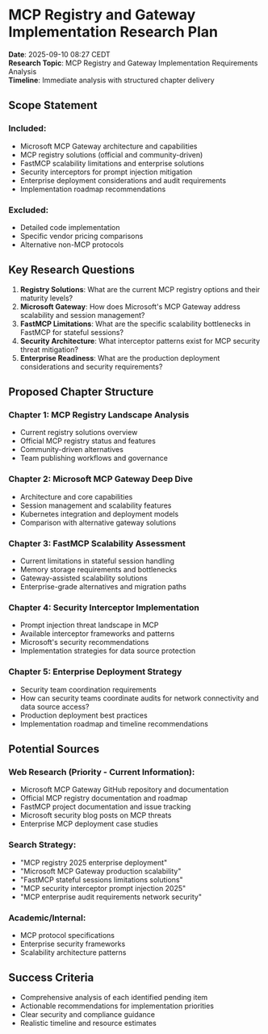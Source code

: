 # MCP Registry and Gateway Implementation Research Plan
**Date**: 2025-09-10 08:27 CEDT  
**Research Topic**: MCP Registry and Gateway Implementation Requirements Analysis  
**Timeline**: Immediate analysis with structured chapter delivery

## Scope Statement

### Included:
- Microsoft MCP Gateway architecture and capabilities
- MCP registry solutions (official and community-driven)
- FastMCP scalability limitations and enterprise solutions
- Security interceptors for prompt injection mitigation
- Enterprise deployment considerations and audit requirements
- Implementation roadmap recommendations

### Excluded:
- Detailed code implementation
- Specific vendor pricing comparisons
- Alternative non-MCP protocols

## Key Research Questions

1. **Registry Solutions**: What are the current MCP registry options and their maturity levels?
2. **Microsoft Gateway**: How does Microsoft's MCP Gateway address scalability and session management?
3. **FastMCP Limitations**: What are the specific scalability bottlenecks in FastMCP for stateful sessions?
4. **Security Architecture**: What interceptor patterns exist for MCP security threat mitigation?
5. **Enterprise Readiness**: What are the production deployment considerations and security requirements?

## Proposed Chapter Structure

### Chapter 1: MCP Registry Landscape Analysis
- Current registry solutions overview
- Official MCP registry status and features
- Community-driven alternatives
- Team publishing workflows and governance

### Chapter 2: Microsoft MCP Gateway Deep Dive
- Architecture and core capabilities
- Session management and scalability features
- Kubernetes integration and deployment models
- Comparison with alternative gateway solutions

### Chapter 3: FastMCP Scalability Assessment
- Current limitations in stateful session handling
- Memory storage requirements and bottlenecks
- Gateway-assisted scalability solutions
- Enterprise-grade alternatives and migration paths

### Chapter 4: Security Interceptor Implementation
- Prompt injection threat landscape in MCP
- Available interceptor frameworks and patterns
- Microsoft's security recommendations
- Implementation strategies for data source protection

### Chapter 5: Enterprise Deployment Strategy
- Security team coordination requirements
- How can security teams coordinate audits for network connectivity and data source access?
- Production deployment best practices
- Implementation roadmap and timeline recommendations

## Potential Sources

### Web Research (Priority - Current Information):
- Microsoft MCP Gateway GitHub repository and documentation
- Official MCP registry documentation and roadmap
- FastMCP project documentation and issue tracking
- Microsoft security blog posts on MCP threats
- Enterprise MCP deployment case studies

### Search Strategy:
- "MCP registry 2025 enterprise deployment"
- "Microsoft MCP Gateway production scalability"
- "FastMCP stateful sessions limitations solutions"
- "MCP security interceptor prompt injection 2025"
- "MCP enterprise audit requirements network security"

### Academic/Internal:
- MCP protocol specifications
- Enterprise security frameworks
- Scalability architecture patterns

## Success Criteria
- Comprehensive analysis of each identified pending item
- Actionable recommendations for implementation priorities
- Clear security and compliance guidance
- Realistic timeline and resource estimates

